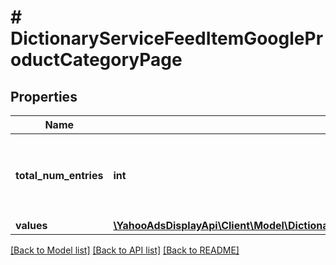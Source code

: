 # # DictionaryServiceFeedItemGoogleProductCategoryPage

## Properties

Name | Type | Description | Notes
------------ | ------------- | ------------- | -------------
**total_num_entries** | **int** | &lt;div lang&#x3D;\&quot;ja\&quot;&gt;取得される項目の総件数です。&lt;/div&gt; &lt;div lang&#x3D;\&quot;en\&quot;&gt;Total number of items to be retrieved.&lt;/div&gt; | [optional]
**values** | [**\YahooAdsDisplayApi\Client\Model\DictionaryServiceFeedItemGoogleProductCategoryValue[]**](DictionaryServiceFeedItemGoogleProductCategoryValue.md) |  | [optional]

[[Back to Model list]](../../README.md#models) [[Back to API list]](../../README.md#endpoints) [[Back to README]](../../README.md)
